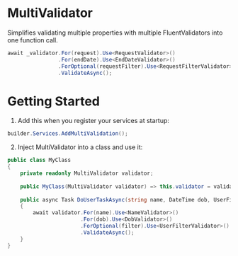 # MultiValidator
Simplifies validating multiple properties with multiple FluentValidators into one function call.

```cs
await _validator.For(request).Use<RequestValidator>()
                .For(endDate).Use<EndDateValidator>()
                .ForOptional(requestFilter).Use<RequestFilterValidator>()
                .ValidateAsync();
```

# Getting Started

1. Add this when you register your services at startup:
```cs
builder.Services.AddMultiValidation();
```

2. Inject MultiValidator into a class and use it:
```cs
public class MyClass
{
    private readonly MultiValidator validator;
	
	public MyClass(MultiValidator validator) => this.validator = validator
	
	public async Task DoUserTaskAsync(string name, DateTime dob, UserFilter filter = null)
	{
		await validator.For(name).Use<NameValidator>()
                       .For(dob).Use<DobValidator>()
                       .ForOptional(filter).Use<UserFilterValidator>()
                       .ValidateAsync();
	}
}
```